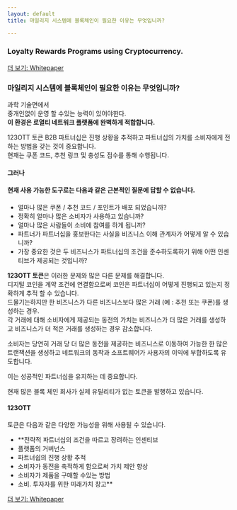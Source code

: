```yaml
---
layout: default
title: 마일리지 시스템에 블록체인이 필요한 이유는 무엇입니까?

---
```


### Loyalty Rewards Programs using Cryptocurrency.  
[더 보기: Whitepaper](./whitepaper.md)

### 마일리지 시스템에 블록체인이 필요한 이유는 무엇입니까?

과학 기술면에서  
중개인없이 운영 할 수있는 능력이 있어야한다.     
**이 환경은 로열티 네트워크 플랫폼에 완벽하게 적합합니다.**  

123OTT 토큰
B2B 파트너십은 진행 상황을 추적하고 파트너십의 가치를 소비자에게 전하는 방법을 갖는 것이 중요합니다.   
현재는 쿠폰 코드, 추천 링크 및 충성도 점수를 통해 수행됩니다.

#### 그러나 
#### 현재 사용 가능한 도구로는 다음과 같은 근본적인 질문에 답할 수 없습니다.  

- 얼마나 많은 쿠폰 / 추천 코드 / 포인트가 배포 되었습니까?   
- 정확히 얼마나 많은 소비자가 사용하고 있습니까?   
- 얼마나 많은 사람들이 소비에 참여를 하게 됩니까?   
- 파트너가 파트너십을 홍보한다는 사실을 비즈니스 이해 관계자가 어떻게 알 수 있습니까?   
- 가장 중요한 것은 두 비즈니스가 파트너십의 조건을 준수하도록하기 위해 어떤 인센티브가 제공되는 것입니까?  


**123OTT 토큰**은 이러한 문제와 많은 다른 문제를 해결합니다.   
디지털 코인을 계약 조건에 연결함으로써 코인은 파트너십이 어떻게 진행되고 있는지 정확하게 추적 할 수 있습니다.     
드물기는하지만 한 비즈니스가 다른 비즈니스보다 많은 거래 (예 : 추천 또는 쿠폰)를 생성하는 경우.     
각 거래에 대해 소비자에게 제공되는 동전의 가치는 비즈니스가 더 많은 거래를 생성하고 비즈니스가 더 적은 거래를 생성하는 경우 감소합니다.    

소비자는 당연히 거래 당 더 많은 동전을 제공하는 비즈니스로 이동하여 가능한 한 많은 트랜잭션을 생성하고 네트워크의 
동작과 소프트웨어가 사용자의 이익에 부합하도록 유도합니다.  


이는 성공적인 파트너십을 유지하는 데 중요합니다.  

현재 많은 블록 체인 회사가 실제 유틸리티가 없는 토큰을 발행하고 있습니다.   


#### 123OTT 
토큰은 다음과 같은 다양한 가능성을 위해 사용될 수 있습니다.    

 
- **전략적 파트너십의 조건을 따르고 장려하는 인센티브   
- 플랫폼의 거버넌스   
- 파트너쉽의 진행 상황 추적   
- 소비자가 동전을 축적하게 함으로써 가치 제안 향상   
- 소비자가 제품을 구매할 수있는 방법   
- 소비. 투자자를 위한 미래가치 창고**    


[더 보기: Whitepaper](./whitepaper.md)
